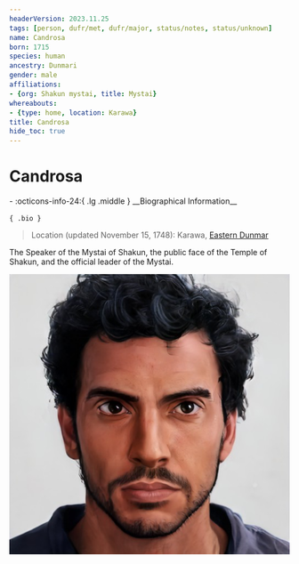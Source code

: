 ```yaml
---
headerVersion: 2023.11.25
tags: [person, dufr/met, dufr/major, status/notes, status/unknown]
name: Candrosa
born: 1715
species: human
ancestry: Dunmari
gender: male
affiliations:
- {org: Shakun mystai, title: Mystai}
whereabouts:
- {type: home, location: Karawa}
title: Candrosa
hide_toc: true
---
```

# Candrosa
<div class="grid cards ext-narrow-margin ext-one-column" markdown>
- :octicons-info-24:{ .lg .middle } __Biographical Information__

    { .bio }

</div>


>Location (updated November 15, 1748): Karawa, [Eastern Dunmar](<../../gazetteer/greater-dunmar/realms/dunmar/eastern-dunmar/eastern-dunmar.md>)

The Speaker of the Mystai of Shakun, the public face of the Temple of Shakun, and the official leader of the Mystai.

![Candrosa Portrait](../../assets/candrosa-portrait.png)
